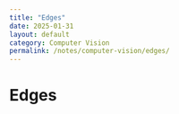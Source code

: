 ```yaml
---
title: "Edges"
date: 2025-01-31
layout: default
category: Computer Vision
permalink: /notes/computer-vision/edges/
---
```


# Edges

